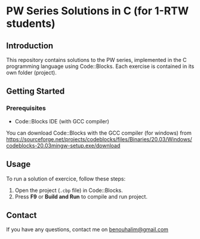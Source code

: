 # PW Series Solutions in C (for 1-RTW students)

## Introduction

This repository contains solutions to the PW series, implemented in the C programming language using Code::Blocks. Each exercise is contained in its own folder (project).

## Getting Started

### Prerequisites

- Code::Blocks IDE (with GCC compiler)

You can download Code::Blocks with the GCC compiler (for windows) from https://sourceforge.net/projects/codeblocks/files/Binaries/20.03/Windows/codeblocks-20.03mingw-setup.exe/download 

## Usage

To run a solution of exercice, follow these steps:

1. Open the project (`.cbp` file) in Code::Blocks.
2. Press **F9** or **Build and Run** to compile and run project.


## Contact

If you have any questions, contact me on benouhalim@gmail.com 
